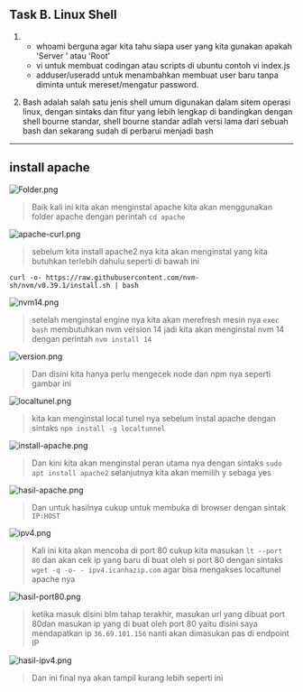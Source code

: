 ## Task B. Linux Shell
1. - whoami berguna agar kita tahu siapa user yang kita gunakan apakah 'Server ' atau 'Root'
    -  vi untuk membuat codingan atau scripts di ubuntu contoh vi index.js
    -  adduser/useradd untuk menambahkan membuat user baru tanpa diminta untuk mereset/mengatur password.

2. Bash adalah salah satu jenis shell umum digunakan dalam sitem operasi linux, dengan sintaks dan fitur yang lebih lengkap di bandingkan dengan shell bourne standar, shell bourne standar adlah versi lama dari sebuah bash dan sekarang sudah di perbarui menjadi bash
***
## install apache
![Folder.png](../Screenshoot/apache/Folder.png)
>Baik kali ini kita akan menginstal apache kita akan menggunakan folder apache dengan perintah `cd apache`

![apache-curl.png](../Screenshoot/apache/apache-curl.png)
>sebelum kita install apache2 nya kita akan menginstal yang kita butuhkan terlebih dahulu seperti di bawah ini 
```
curl -o- https://raw.githubusercontent.com/nvm-sh/nvm/v0.39.1/install.sh | bash
```

![nvm14.png](../Screenshoot/apache/nvm14.png)
>setelah menginstal engine nya kita akan merefresh mesin nya `exec bash` membutuhkan nvm version 14 jadi kita akan menginstal nvm 14 dengan perintah `nvm install 14`

![version.png](../Screenshoot/apache/version.png)
>Dan disini kita hanya perlu mengecek node dan npm nya seperti gambar ini 

![localtunel.png](../Screenshoot/apache/localtunel.png)
>kita kan menginstal local tunel nya sebelum instal apache dengan sintaks `npm install -g localtunnel`

![install-apache.png](../Screenshoot/apache/install-apache.png)
>Dan kini kita akan menginstal peran utama nya dengan sintaks `sudo apt install apache2` selanjutnya kita akan memilih y sebaga yes 

![hasil-apache.png](../Screenshoot/apache/hasil-apache.png)
>Dan untuk hasilnya cukup untuk membuka di browser dengan sintak `IP:HOST`

![ipv4.png](../Screenshoot/apache/ipv4.png)
>Kali ini kita akan mencoba di port 80 cukup kita masukan `lt --port 80` dan akan cek ip yang baru di buat oleh si port 80 dengan sintaks `wget -q -o- - ipv4.icanhazip.com` agar bisa mengakses localtunel apache nya 

![hasil-port80.png](../Screenshoot/apache/hasil-port80.png)
>ketika masuk disini blm tahap terakhir, masukan url yang dibuat port 80dan  masukan ip yang di buat oleh port 80 yaitu disini saya mendapatkan ip `36.69.101.156` nanti akan dimasukan pas di endpoint IP

![hasil-ipv4.png](../Screenshoot/apache/hasil-ipv4.png)
>Dan ini final nya akan tampil kurang lebih seperti ini